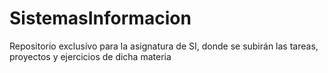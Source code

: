 # SistemasInformacion
Repositorio exclusivo para la asignatura de SI, donde se subirán las tareas, proyectos y ejercicios de dicha materia
